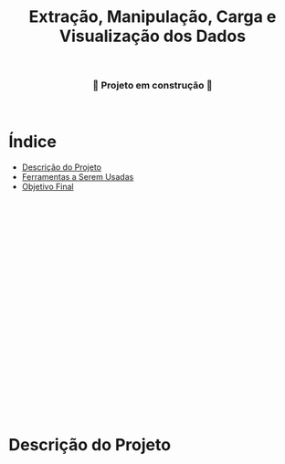 <h1 align="center"> Extração, Manipulação, Carga e Visualização dos Dados </h1>

<br/>

**<h3 align="center"> :construction: Projeto em construção :construction: </h3>**

<br/>

# Índice

* [Descrição do Projeto](#Descrição-do-Projeto)
* [Ferramentas a Serem Usadas](#ferramentas)
* [Objetivo Final](#objetivo)

<br/>
<br/>
<br/>
<br/>
<br/>
<br/>
<br/>
<br/>
<br/>
<br/><br/><br/>
<br/>
<br/>
<br/>
<br/>
<br/>
<br/>
<br/>
<br/>
<br/>
<br/>

# Descrição do Projeto